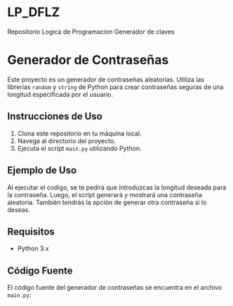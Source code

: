 # LP_DFLZ
Repositorio Logica de Programacion Generador de claves

# Generador de Contraseñas

Este proyecto es un generador de contraseñas aleatorias. Utiliza las librerías `random` y `string` de Python para crear contraseñas seguras de una longitud especificada por el usuario.

## Instrucciones de Uso

1. Clona este repositorio en tu máquina local.
2. Navega al directorio del proyecto.
3. Ejecuta el script `main.py` utilizando Python.

## Ejemplo de Uso

Al ejecutar el codigo, se te pedirá que introduzcas la longitud deseada para la contraseña. Luego, el script generará y mostrará una contraseña aleatoria. También tendrás la opción de generar otra contraseña si lo deseas.

## Requisitos

- Python 3.x

## Código Fuente

El código fuente del generador de contraseñas se encuentra en el archivo `main.py`: